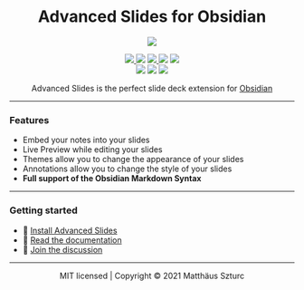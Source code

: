 <h1 align="center">Advanced Slides for Obsidian</h1>

<p align="center">
  <img  src="https://raw.githubusercontent.com/MSzturc/obsidian-advanced-slides/main/imgs/demo.gif">
</p>

<p align="center">
    <a href="https://github.com/MSzturc/obsidian-advanced-slides/releases/latest">
		<img src="https://img.shields.io/github/manifest-json/v/MSzturc/obsidian-advanced-slides?color=blue">
	</a>
    <img src="https://img.shields.io/github/release-date/MSzturc/obsidian-advanced-slides">
	<a href="https://github.com/MSzturc/obsidian-advanced-slides/blob/main/LICENSE">
		<img src="https://img.shields.io/github/license/MSzturc/obsidian-advanced-slides">
	</a>
	<img src="https://img.shields.io/github/downloads/MSzturc/obsidian-advanced-slides/total">
	<a href="https://github.com/MSzturc/obsidian-advanced-slides/issues">
		<img src="https://img.shields.io/github/issues/MSzturc/obsidian-advanced-slides">
	</a>
	<br>
	<img src="https://img.shields.io/tokei/lines/github/MSzturc/obsidian-advanced-slides">
	<img src="https://img.shields.io/codefactor/grade/github/MSzturc/obsidian-advanced-slides">
	<a href="https://mszturc.github.io/obsidian-advanced-slides/lcov-report/">
		<img src="https://img.shields.io/endpoint?url=https://gist.githubusercontent.com/MSzturc/a2879612aa47b6364392d94cae882c50/raw/obsidian-advanced-slides_coverage.json">
	</a>
</p>

<div align="center">

Advanced Slides is the perfect slide deck extension for <a href="https://obsidian.md">Obsidian</a>
</div>

---

### Features
- Embed your notes into your slides
- Live Preview while editing your slides
- Themes allow you to change the appearance of your slides
- Annotations allow you to change the style of your slides
- **Full support of the Obsidian Markdown Syntax**

---

### Getting started
- 🚀 [Install Advanced Slides](https://mszturc.github.io/obsidian-advanced-slides/getting-start/installation/)
- 📖 [Read the documentation](https://mszturc.github.io/obsidian-advanced-slides/)
- 💬 [Join the discussion](https://forum.obsidian.md/t/advanced-slides-create-markdown-based-reveal-js-presentations-in-obsidian/28243)

--- 
<div align="center">
  MIT licensed | Copyright © 2021 Matthäus Szturc
</div>


